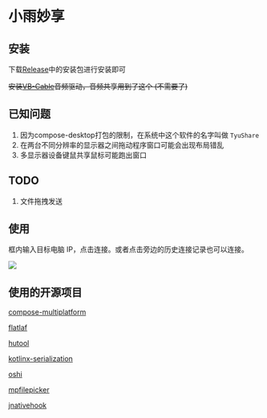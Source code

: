 # 小雨妙享
## 安装
下载[Release](https://github.com/flben233/TyuShare/release)中的安装包进行安装即可

~~安装[VB-Cable](https://vb-audio.com/Cable/)音频驱动，音频共享用到了这个 (不需要了)~~

## 已知问题
1. 因为compose-desktop打包的限制，在系统中这个软件的名字叫做 `TyuShare`
2. 在两台不同分辨率的显示器之间拖动程序窗口可能会出现布局错乱
3. 多显示器设备键鼠共享鼠标可能跑出窗口

## TODO
1. 文件拖拽发送

## 使用

框内输入目标电脑 IP，点击连接。或者点击旁边的历史连接记录也可以连接。

![](https://res.shirakawatyu.top/c171fd96d35a4232bb6abade4d103253.png)

## 使用的开源项目
[compose-multiplatform](https://github.com/JetBrains/compose-multiplatform)

[flatlaf](https://github.com/JFormDesigner/FlatLaf)

[hutool](https://github.com/dromara/hutool)

[kotlinx-serialization](https://github.com/Kotlin/kotlinx.serialization)

[oshi](https://github.com/oshi/oshi)

[mpfilepicker](https://github.com/Wavesonics/compose-multiplatform-file-picker)

[jnativehook](https://github.com/kwhat/jnativehook)
